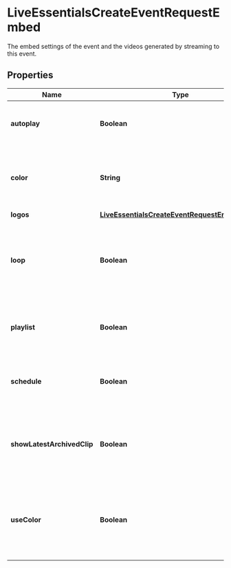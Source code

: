 

# LiveEssentialsCreateEventRequestEmbed

The embed settings of the event and the videos generated by streaming to this event.

## Properties

| Name | Type | Description | Notes |
|------------ | ------------- | ------------- | -------------|
|**autoplay** | **Boolean** | Whether playback starts automatically on load. |  [optional] |
|**color** | **String** | The hexadecimal color code for the main color of the embed player. |  [optional] |
|**logos** | [**LiveEssentialsCreateEventRequestEmbedLogos**](LiveEssentialsCreateEventRequestEmbedLogos.md) |  |  [optional] |
|**loop** | **Boolean** | Whether the playlist should start from the beginning again after reaching the end of the last video. |  [optional] |
|**playlist** | **Boolean** | Whether to show the playlist controls on the embed player. |  [optional] |
|**schedule** | **Boolean** | Whether to show the event schedule on the embed player. |  [optional] |
|**showLatestArchivedClip** | **Boolean** | Whether to show the latest archived video in the embed player when off-air. |  [optional] |
|**useColor** | **Boolean** | Whether the embed player should use (&#x60;true&#x60;) or ignore (&#x60;false&#x60;) the **embed.color** value. |  [optional] |



